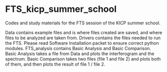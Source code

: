 # FTS_kicp_summer_school
Codes and study materials for the FTS session of the KICP summer school.

Data contains example files and is where files created are saved, and where files to be analyzed are taken from. 
Drivers contains the files needed to run the FTS. Please read Software Installation packet to ensure correct python modules. 
FTS_analysis contains Basic Analysis and Basic Comparison. 
  Basic Analysis takes a file from Data and plots the interferogram and the spectrum. 
  Basic Comparison takes two files (file 1 and file 2) and plots both of them, and then plots the result of file 1 / file 2. 
